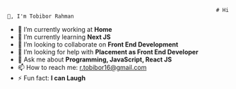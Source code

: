                                                                       # Hi 👋, I'm Tobibor Rahman


- 🔭 I’m currently working at **Home**
- 🌱 I’m currently learning **Next JS**
- 👯 I’m looking to collaborate on **Front End Development**
- 🤔 I’m looking for help with **Placement as Front End Developer**
- 💬 Ask me about **Programming, JavaScript, React JS**
- 📫 How to reach me: <span style="color:blue;">r.tobibor16@gmail.com</span>
- ⚡ Fun fact: **I can Laugh**


